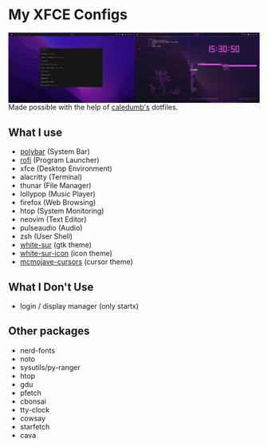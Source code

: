 # My XFCE Configs
<img align="right" width="50%" src="./desktop_screenshot.png">
<img align="right" width="50%" src="./rofi_screenshot.png">

Made possible with the help of [caledumb's](https://github.com/calesdumb) dotfiles.

## What I use
- [polybar](https://github.com/polybar/polybar/) (System Bar)
- [rofi](https://github.com/davatorium/rofi) (Program Launcher)
- xfce (Desktop Environment)
- alacritty (Terminal)
- thunar (File Manager)
- lollypop (Music Player)
- firefox (Web Browsing)
- htop (System Monitoring)
- neovim (Text Editor)
- pulseaudio (Audio)
- zsh (User Shell)
- [white-sur](https://www.gnome-look.org/p/1403328/) (gtk theme)
- [white-sur-icon](https://www.pling.com/p/1405756/) (icon theme)
- [mcmojave-cursors](https://www.gnome-look.org/p/1355701) (cursor theme)

## What I Don't Use
- login / display manager (only startx)

## Other packages
- nerd-fonts
- noto
- sysutils/py-ranger
- htop
- gdu
- pfetch
- cbonsai
- tty-clock
- cowsay
- starfetch
- cava

